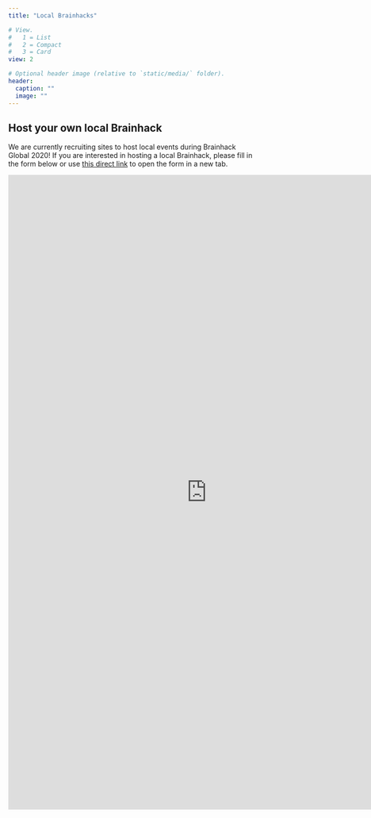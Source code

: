 ```yaml
---
title: "Local Brainhacks"

# View.
#   1 = List
#   2 = Compact
#   3 = Card
view: 2

# Optional header image (relative to `static/media/` folder).
header:
  caption: ""
  image: ""
---
```


<!-- We could display a gallery of all events with a map on top from Home so it is easily searchable per location. + add some filtering options.
Then right under the gallery we could display some general streaming sessions easily accessible to people. 
Eventually, we could have something similar for specific project streaming and highlighting the ones with people in? -->

<h2><b>Host your own local Brainhack</b></h2>
<p>We are currently recruiting sites to host local events during Brainhack Global 2020! If you are interested in hosting a local Brainhack, please fill in the form below or use <a href="https://forms.gle/j6Z3qVukrDm4xAo46">this direct link</a> to open the form in a new tab.</p>

<iframe src="https://docs.google.com/forms/d/e/1FAIpQLScxkt6bt8PL3EYA0InLVAQGn-kKMGuxQaWABovVsarwviL51A/viewform?embedded=true" width="800" height="1280" frameborder="0" marginheight="0" marginwidth="0">Loading…</iframe>

